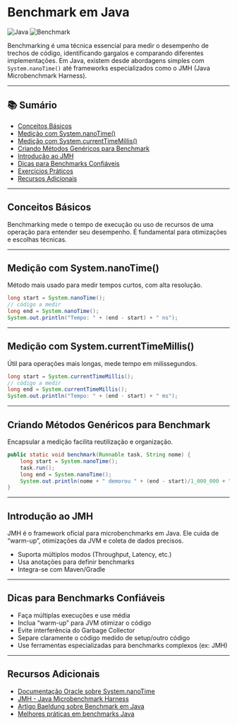 # Benchmark em Java

![Java](https://img.shields.io/badge/Java-21-blue) ![Benchmark](https://img.shields.io/badge/Benchmark-Java%208%2B-brightgreen)

Benchmarking é uma técnica essencial para medir o desempenho de trechos de código, identificando gargalos e comparando diferentes implementações. Em Java, existem desde abordagens simples com `System.nanoTime()` até frameworks especializados como o JMH (Java Microbenchmark Harness).

---

## 📚 Sumário

- [Conceitos Básicos](#conceitos-básicos)
- [Medição com System.nanoTime()](#medição-com-systemnanotime)
- [Medição com System.currentTimeMillis()](#medição-com-systemcurrenttimemillis)
- [Criando Métodos Genéricos para Benchmark](#criando-métodos-genéricos-para-benchmark)
- [Introdução ao JMH](#introdução-ao-jmh)
- [Dicas para Benchmarks Confiáveis](#dicas-para-benchmarks-confiáveis)
- [Exercícios Práticos](#exercícios-práticos)
- [Recursos Adicionais](#recursos-adicionais)

---

## Conceitos Básicos

Benchmarking mede o tempo de execução ou uso de recursos de uma operação para entender seu desempenho. É fundamental para otimizações e escolhas técnicas.

---

## Medição com System.nanoTime()

Método mais usado para medir tempos curtos, com alta resolução.

```java
long start = System.nanoTime();
// código a medir
long end = System.nanoTime();
System.out.println("Tempo: " + (end - start) + " ns");
```

---

## Medição com System.currentTimeMillis()

Útil para operações mais longas, mede tempo em milissegundos.

```java
long start = System.currentTimeMillis();
// código a medir
long end = System.currentTimeMillis();
System.out.println("Tempo: " + (end - start) + " ms");
```

---

## Criando Métodos Genéricos para Benchmark

Encapsular a medição facilita reutilização e organização.

```java
public static void benchmark(Runnable task, String nome) {
    long start = System.nanoTime();
    task.run();
    long end = System.nanoTime();
    System.out.println(nome + " demorou " + (end - start)/1_000_000 + " ms");
}
```

---

## Introdução ao JMH

JMH é o framework oficial para microbenchmarks em Java. Ele cuida de “warm-up”, otimizações da JVM e coleta de dados precisos.

- Suporta múltiplos modos (Throughput, Latency, etc.)
- Usa anotações para definir benchmarks
- Integra-se com Maven/Gradle

---

## Dicas para Benchmarks Confiáveis

- Faça múltiplas execuções e use média
- Inclua “warm-up” para JVM otimizar o código
- Evite interferência do Garbage Collector
- Separe claramente o código medido de setup/outro código
- Use ferramentas especializadas para benchmarks complexos (ex: JMH)

---

## Recursos Adicionais

- [Documentação Oracle sobre System.nanoTime](https://docs.oracle.com/javase/8/docs/api/java/lang/System.html#nanoTime--)
- [JMH - Java Microbenchmark Harness](https://openjdk.org/projects/code-tools/jmh/)
- [Artigo Baeldung sobre Benchmark em Java](https://www.baeldung.com/java-microbenchmark-harness)
- [Melhores práticas em benchmarks Java](https://shipilev.net/blog/2014/jmh-and-jvm-performance/)
